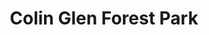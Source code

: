 ---
title: "Colin Glen Forest Park"
address: "Colin Glen Forest Park, 163 Stewartstown Road, Belfast, Co. Antrim, BT17 0HW"
tel: "+44 (0)28 9061 4115"
county: "Antrim"
category: "Parks"
type: "Content"
lat: "54.59572982788086"
lng: "-5.936308860778809"
---